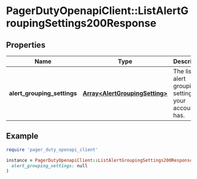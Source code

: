 # PagerDutyOpenapiClient::ListAlertGroupingSettings200Response

## Properties

| Name | Type | Description | Notes |
| ---- | ---- | ----------- | ----- |
| **alert_grouping_settings** | [**Array&lt;AlertGroupingSetting&gt;**](AlertGroupingSetting.md) | The list of alert grouping settings your account has. |  |

## Example

```ruby
require 'pager_duty_openapi_client'

instance = PagerDutyOpenapiClient::ListAlertGroupingSettings200Response.new(
  alert_grouping_settings: null
)
```

